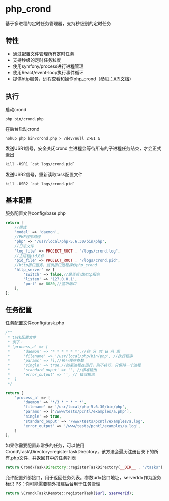 php_crond 
=============
基于多进程的定时任务管理器，支持秒级别的定时任务

特性
---------------
+ 通过配置文件管理所有定时任务
+ 支持秒级的定时任务粒度
+ 使用symfony/process进行进程管理
+ 使用React/event-loop执行事件循环
+ 提供http服务，远程查看和操作php_crond（[参见：API文档](https://github.com/lizhibin205/php_crond/wiki/API%E6%8E%A5%E5%8F%A3%E6%96%87%E6%A1%A3)）

执行
---------------
启动crond
```shell
php bin/crond.php
```
在后台启动crond
```shell
nohup php bin/crond.php > /dev/null 2>&1 &
```

发送USR1信号，安全关闭crond
主进程会等待所有的子进程任务结束，才会正式退出
```shell
kill -USR1 `cat logs/crond.pid`
```

发送USR2信号，重新读取task配置文件
```shell
kill -USR2 `cat logs/crond.pid`
```

基本配置
---------------
服务配置文件config/base.php
```php
return [
    //模式
    'model' => 'daemon',
    //PHP程序路径
    'php' => '/usr/local/php-5.6.30/bin/php',
    //日志文件
    'log_file' => PROJECT_ROOT . "/logs/crond.log",
    //主进程pid文件
    'pid_file' => PROJECT_ROOT . "/logs/crond.pid",
    //http接口服务，提供接口远程操作php_crond
    'http_server' => [
        'switch' => false,//是否启动http服务
        'listen' => '127.0.0.1',
        'port' => 8080,//监听端口
    ],
];
```

任务配置
---------------
任务配置文件config/task.php

```php
/**
 * task配置文件
 * 例子：
 * 'process_a' => [
 *      'daemon' => '* * * * * *',//秒 分 时 日 月 周
 *      'filename' => '/usr/local/php/bin/php', //执行程序
 *      'params' => [],//执行程序参数
 *      'single' => true,//如果进程在运行，则不执行，只保持一个进程
 *      'standard_ouput' => '', //标准输出
 *      'error_output' => '', // 错误输出
 *  ]
 */

return [
    'process_a' => [
        'daemon' => '*/3 * * * * *',
        'filename' => '/usr/local/php-5.6.30/bin/php',
        'params' => ['/www/tests/pcntl/examples/a.php'],
        'single' => true,
        'standard_ouput' => '/www/tests/pcntl/examples/a.log',
        'error_output' => '/www/tests/pcntl/examples/a.log',
    ]
];
```

如果你需要配置非常多的任务，可以使用Crond\Task\Directory::registerTaskDirectory，该方法会遍历注册目录下的所有.php文件，并返回其中的任务列表

```php
return Crond\Task\Directory::registerTaskDirectory(__DIR__ . "/tasks");
```

允许配置外部接口，用于返回任务列表。参数url=接口地址，serverId=作为服务标识
PS：你可能需要额外搭建后台用于任务管理

```php
return \Crond\Task\Remote::registerTask($url, $serverId);
```